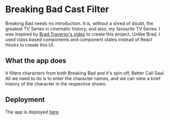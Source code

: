 # Breaking Bad Cast Filter

Breaking Bad needs no introduction. It is, without a shred of doubt, the greatest TV Series in cinematic history, and also, my favourite TV Series. I was inspired by [Brad Traversy's video](https://www.youtube.com/watch?v=YaioUnMw0mo) to create this project. Unlike Brad, I used class based components and component states instead of React Hooks to create this UI. 

## What the app does

It filters characters from both Breaking Bad and it's spin off, Better Call Saul. All we need to do is to enter the character names, and we can view a brief history of the character in the respective shows.

## Deployment

The app is deployed [here](https://breaking-bad-cast-filter.web.app/)